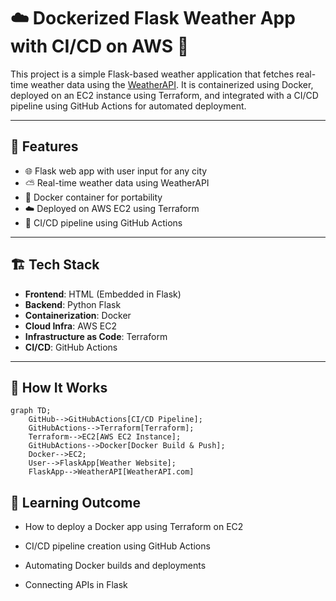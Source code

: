 # ☁️ Dockerized Flask Weather App with CI/CD on AWS 🚀

This project is a simple Flask-based weather application that fetches real-time weather data using the [WeatherAPI](https://www.weatherapi.com/). It is containerized using Docker, deployed on an EC2 instance using Terraform, and integrated with a CI/CD pipeline using GitHub Actions for automated deployment.

---

## 🌟 Features

- 🌐 Flask web app with user input for any city
- ⛅ Real-time weather data using WeatherAPI
- 🐳 Docker container for portability
- ☁️ Deployed on AWS EC2 using Terraform
- 🔁 CI/CD pipeline using GitHub Actions

---

## 🏗️ Tech Stack

- **Frontend**: HTML (Embedded in Flask)
- **Backend**: Python Flask
- **Containerization**: Docker
- **Cloud Infra**: AWS EC2
- **Infrastructure as Code**: Terraform
- **CI/CD**: GitHub Actions

---

## 🚀 How It Works

```mermaid
graph TD;
    GitHub-->GitHubActions[CI/CD Pipeline];
    GitHubActions-->Terraform[Terraform];
    Terraform-->EC2[AWS EC2 Instance];
    GitHubActions-->Docker[Docker Build & Push];
    Docker-->EC2;
    User-->FlaskApp[Weather Website];
    FlaskApp-->WeatherAPI[WeatherAPI.com]
```
## 🧠 Learning Outcome
- How to deploy a Docker app using Terraform on EC2

- CI/CD pipeline creation using GitHub Actions

- Automating Docker builds and deployments

- Connecting APIs in Flask


